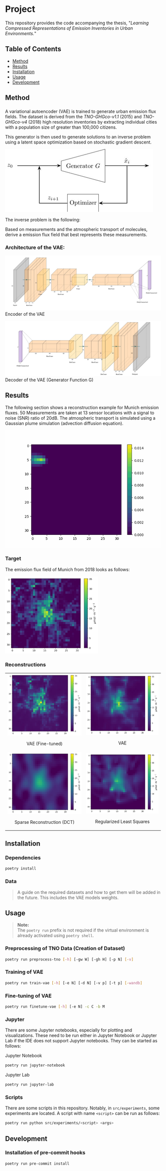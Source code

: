 # Project
This repository provides the code accompanying the thesis, "*Learning Compressed Representations of Emission Inventories in Urban Environments.*" 

## Table of Contents
- [Method](#method)
- [Results](#results)
- [Installation](#installation)
- [Usage](#usage)
- [Development](#development)

## Method
###
A variational autoencoder (VAE) is trained to generate urban emission flux fields.
The dataset is derived from the *TNO-GHGco-v1.1* (2015) and *TNO-GHGco-v4* (2018) high resolution inventories by extracting individual cities with a population size of greater than 100,000 citizens.

This generator is then used to generate solutions to an inverse problem using a latent space optimization based on stochastic gradient descent.

![image](assets/latent_variable_optimization.jpg)

The inverse problem is the following:

Based on measurements and the atmospheric transport of molecules, derive a emission flux field that best represents these measurements. 

### Architecture of the VAE:
![image](assets/final_vae_encoder.jpg)
Encoder of the VAE

![image](assets/final_vae_decoder.jpg)
Decoder of the VAE (Generator Function G)

## Results
The following section shows a reconstruction example for Munich emission fluxes.
50 Measurements are taken at 13 sensor locations with a signal to noise (SNR) ratio of 20dB.
The atmospheric transport is simulated using a Gaussian plume simulation (advection diffusion equation).

![](notebooks/experiments/generated_animations/gaussian_plume.gif)

### Target
The emission flux field of Munich from 2018 looks as follows:

<img src="assets/reconstructions_munich/target.jpg" alt="drawing" width=300/>

### Reconstructions

<table>
  <tr>
    <td>
      <img src="assets/reconstructions_munich/gen_2048_fine_tuned_snr_20_db.jpg" alt="Image 1" width="300"/>
      <p align="center">VAE (Fine-tuned)</p>
    </td>
    <td>
      <img src="assets/reconstructions_munich/gen_2048_snr_20_db.jpg" alt="Image 2" width="300"/>
      <p align="center">VAE</p>
    </td>
  </tr>
  <tr>
    <td>
      <img src="assets/reconstructions_munich/bp_dct_snr_20_db.jpg" alt="Image 3" width="300"/>
      <p align="center">Sparse Reconstruction (DCT)</p>
    </td>
    <td>
      <img src="assets/reconstructions_munich/least_squares_snr_20_db.jpg" alt="Image 4" width="300"/>
      <p align="center">Regularized Least Squares</p>
    </td>
  </tr>
</table>


## Installation

### Dependencies
```bash
poetry install
```

### Data
> A guide on the required datasets and how to get them will be added in the future. This includes the VAE models weights.

## Usage
> **Note:**  
> The `poetry run` prefix is not required if the virtual environment is already activated using `poetry shell`.

### Preprocessing of TNO Data (Creation of Dataset)
```bash
poetry run preprocess-tno [-h] [-gw W] [-gh H] [-p N] [-v]
```

### Training of VAE
```bash
poetry run train-vae [-h] [-e N] [-d N] [-v p] [-t p] [-wandb]
```

### Fine-tuning of VAE
```bash
poetry run finetune-vae [-h] [-e N] -c C -b M
```

### Jupyter
There are some Jupyter notebooks, especially for plotting and visualizations.
These need to be run either in Jupyter Notebook or Jupyter Lab if the IDE does not support Jupyter notebooks.
They can be started as follows:

Jupyter Notebook
```bash
poetry run jupyter-notebook
```
Jupyter Lab
```bash
poetry run jupyter-lab
```
### Scripts
There are some scripts in this repository.
Notably, in `src/experiments`, some experiments are located.
A script with name `<script>` can be run as follows:
```bash
poetry run python src/experiments/<script> <args>
```

## Development

### Installation of pre-commit hooks
```bash
poetry run pre-commit install
```


